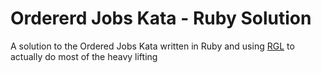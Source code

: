 # Ordererd Jobs Kata - Ruby Solution

A solution to the Ordered Jobs Kata written in Ruby and using [RGL](https://github.com/monora/rgl) to actually do most of the heavy lifting 

